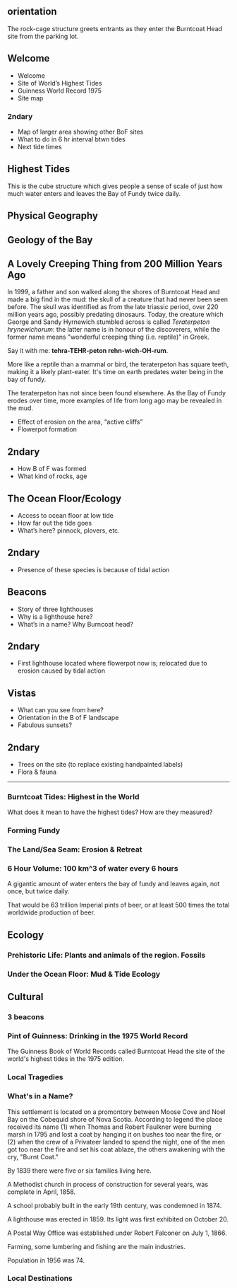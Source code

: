 orientation
-----------

The rock-cage structure greets entrants as they enter the Burntcoat Head site from the parking lot. 

## Welcome

- Welcome
- Site of World’s Highest Tides
- Guinness World Record 1975
- Site map

### 2ndary

- Map of larger area showing other BoF sites
- What to do in 6 hr interval btwn tides
- Next tide times

Highest Tides 
-------------

This is the cube structure which gives people a sense of scale of just how much water enters and leaves the Bay of Fundy twice daily. 

## Physical Geography

Geology of the Bay
------------------

## A Lovely Creeping Thing from 200 Million Years Ago

In 1999, a father and son walked along the shores of Burntcoat Head and made a big find in the mud: the skull of a creature that had never been seen before. The skull was identified as from the late triassic period, over 220 million years ago, possibly predating dinosaurs. Today, the creature which George and Sandy Hyrnewich stumbled across is called *Teraterpeton hrynewichorum*: the latter name is in honour of the discoverers, while the former name means "wonderful creeping thing (i.e. reptile)" in Greek. 

Say it with me: **tehra-TEHR-peton rehn-wich-OH-rum**. 

More like a reptile than a mammal or bird, the teraterpeton has square teeth, making it a likely plant-eater. It's time on earth predates water being in the bay of fundy. 

The teraterpeton has not since been found elsewhere. As the Bay of Fundy erodes over time, more examples of life from long ago may be revealed in the mud. 

- Effect of erosion on the
area, “active cliffs”
- Flowerpot formation

## 2ndary

- How B of F was formed
- What kind of rocks, age

The Ocean Floor/Ecology
-----------------------

- Access to ocean floor at
low tide
- How far out the tide goes
- What’s here? pinnock,
plovers, etc.

## 2ndary

- Presence of these species
is because of tidal action


Beacons
-------

- Story of three lighthouses
- Why is a lighthouse here?
- What’s in a name? Why Burncoat head?

## 2ndary

- First lighthouse located where flowerpot now is; relocated due to erosion caused by tidal action

Vistas
------

- What can you see from here?
- Orientation in the B of F landscape
- Fabulous sunsets?

## 2ndary 

- Trees on the site (to
replace existing handpainted
labels)
- Flora & fauna 


-----------------


### Burntcoat Tides: Highest in the World

What does it mean to have the highest tides? 
How are they measured? 

### Forming Fundy
### The Land/Sea Seam: Erosion & Retreat

### 6 Hour Volume: 100 km^3 of water every 6 hours

A gigantic amount of water enters the bay of fundy and leaves again, not once, but twice daily. 

That would be 63 trillion Imperial pints of beer, or at least 500 times the total worldwide production of beer. 

## Ecology

### Prehistoric Life: Plants and animals of the region. Fossils



### Under the Ocean Floor: Mud & Tide Ecology

## Cultural 

### 3 beacons

### Pint of Guinness: Drinking in the 1975 World Record

The Guinness Book of World Records called Burntcoat Head the site of the world's highest tides in the 1975 edition. 

### Local Tragedies

### What's in a Name?



This settlement is located on a promontory between Moose Cove and Noel Bay on the Cobequid shore of Nova Scotia. According to legend the place received its name (1) when Thomas and Robert Faulkner were burning marsh in 1795 and lost a coat by hanging it on bushes too near the fire, or (2) when the crew of a Privateer landed to spend the night, one of the men got too near the fire and set his coat ablaze, the others awakening with the cry, "Burnt Coat."

By 1839 there were five or six families living here.

A Methodist church in process of construction for several years, was complete in April, 1858.

A school probably built in the early 19th century, was condemned in 1874.

A lighthouse was erected in 1859. Its light was first exhibited on October 20.

A Postal Way Office was established under Robert Falconer on July 1, 1866.

Farming, some lumbering and fishing are the main industries.

Population in 1956 was 74. 

### Local Destinations 

